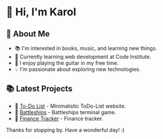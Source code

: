 # 👋 Hi, I'm Karol

## 👀 About Me
- 📚 I'm interested in books, music, and learning new things.
- 🌱 Currently learning web development at Code Institute.
- 🎸 I enjoy playing the guitar in my free time.
- 💡 I'm passionate about exploring new technologies.

## 📚 Latest Projects
- 🔗 [To-Do List](https://github.com/KarolSU96/PP2) - Minimalistic ToDo-List website.
- 🔗 [Battleships](https://github.com/KarolSU96/PP3) - Battleships terminal game.
- 🔗 [Finance Tracker](https://github.com/KarolSU96/finance-tracker) - Finance tracker.

Thanks for stopping by. Have a wonderful day! :) 
